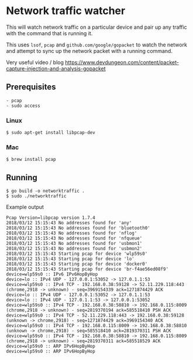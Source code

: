 # Network traffic watcher
This will watch network traffic on a particular device and pair up any traffic with the command that is running it.

This uses `lsof`, `pcap` and `github.com/google/gopacket` to watch the network and attempt to sync up the network packet with a running command.

Very useful video / blog https://www.devdungeon.com/content/packet-capture-injection-and-analysis-gopacket

## Prerequisites
```
- pcap
- sudo access
```

### Linux
```
$ sudo apt-get install libpcap-dev
```

### Mac
```
$ brew install pcap
```

## Running
```
$ go build -o networktraffic .
$ sudo ./networktraffic
```

Example output
```
Pcap Version=libpcap version 1.7.4
2018/03/12 15:15:43 No addresses found for 'any'
2018/03/12 15:15:43 No addresses found for 'bluetooth0'
2018/03/12 15:15:43 No addresses found for 'nflog'
2018/03/12 15:15:43 No addresses found for 'nfqueue'
2018/03/12 15:15:43 No addresses found for 'usbmon1'
2018/03/12 15:15:43 No addresses found for 'usbmon2'
2018/03/12 15:15:43 Starting pcap for device 'wlp59s0'
2018/03/12 15:15:43 Starting pcap for device 'lo'
2018/03/12 15:15:43 Starting pcap for device 'docker0'
2018/03/12 15:15:43 Starting pcap for device 'br-f4ae56ed08f9'
device=wlp59s0 :: IPv6 IPv6HopByHop
device=lo :: IPv4 UDP - 127.0.0.1:53052 -> 127.0.1.1:53
device=wlp59s0 :: IPv4 TCP - 192.168.0.38:59128 -> 52.11.229.118:443 (chrome,2918 -> unknown) - seq=3969154339 ack=1271874429 ACK
device=lo :: IPv4 UDP - 127.0.0.1:53052 -> 127.0.1.1:53
device=lo :: IPv4 UDP - 127.0.1.1:53 -> 127.0.0.1:53052
device=wlp59s0 :: IPv4 TCP - 192.168.0.38:58810 -> 192.168.0.115:8009 (chrome,2918 -> unknown) - seq=2819370194 ack=585518410 PSH ACK
device=wlp59s0 :: IPv4 TCP - 52.11.229.118:443 -> 192.168.0.38:59128 (unknown -> chrome,2918) - seq=1271874429 ack=3969154340 ACK
device=wlp59s0 :: IPv4 TCP - 192.168.0.115:8009 -> 192.168.0.38:58810 (unknown -> chrome,2918) - seq=585518410 ack=2819370311 PSH ACK
device=wlp59s0 :: IPv4 TCP - 192.168.0.38:58810 -> 192.168.0.115:8009 (chrome,2918 -> unknown) - seq=2819370311 ack=585518529 ACK
device=wlp59s0 :: ARP IPv6HopByHop
device=wlp59s0 :: ARP IPv6HopByHop
```
